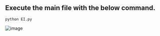 ## Execute the main file with the below command.
 ```python3
python EI.py
 ```  
![image](https://github.com/rebuild-123/Python-Head-First-Design-Patterns/blob/main/pictures_for_README/iterenum.png)